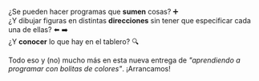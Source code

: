 ¿Se pueden hacer programas que **sumen** cosas? :heavy_plus_sign:
<br>
¿Y dibujar figuras en distintas **direcciones** sin tener que especificar cada una de ellas? :arrow_left: :arrow_right:
<br>
¿Y **conocer** lo que hay en el tablero? :mag:

Todo eso y (no) mucho más en esta nueva entrega de _"aprendiendo a programar con bolitas de colores"_. ¡Arrancamos!